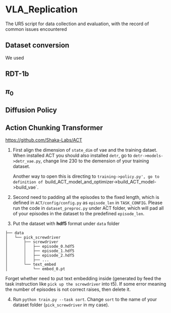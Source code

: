 # VLA_Replication
The UR5 script for data collection and evaluation, with the record of common issues encountered


## Dataset conversion
We used 

## RDT-1b

## $\pi_0$

## Diffusion Policy

## Action Chunking Transformer
https://github.com/Shaka-Labs/ACT
1. First align the dimension of `state_dim` of vae and the training dataet.
   When installed ACT you should also installed `detr`, go to `detr->models->detr_vae.py`, change line 230 to the demension of your training dataset.

   Another way to open this is directing to `training->policy.py', go to definition of `build_ACT_model_and_optimizer->build_ACT_model->build_vae`.

2. Second need to padding all the episodes to the fixed length, which is defined in `ACT/config/config.py` as `episode_len` in `TASK_CONFIG`. Please run the code in `dataset_preproc.py` under ACT folder, which will pad all of your episodes in the dataset to the predefined `episode_len`.

3. Put the dataset with **hdf5** format under `data` folder
```
├── data
│   └── pick_screwdriver
│       ├── screwdriver
│       │   ├── episode_0.hdf5
│       │   ├── episode_1.hdf5
│       │   ├── episode_2.hdf5
│       │   ├── ...
│       └── text_embed
│           └── embed_0.pt
```
Forget whether need to put text embedding inside (generated by feed the task instruction like `pick up the screwdriver` into t5). If some error meaning the number of episodes is not correct raises, then delete it.

4. Run `python train.py --task sort`. Change `sort` to the name of your dataset folder (`pick_screwdriver` in my case).
